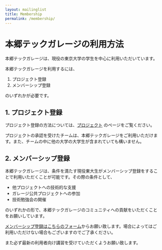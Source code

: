 ```yaml
---
layout: mailinglist
title: Membership
permalink: /membership/
---
```


# 本郷テックガレージの利用方法

本郷テックガレージは、現役の東京大学の学生を中心に利用いただいています。

本郷テックガレージを利用するには、

1. プロジェクト登録
1. メンバーシップ登録

のいずれかが必要です。

## 1. プロジェクト登録

プロジェクト登録の方法については、[プロジェクト](./project) のページをご覧ください。

プロジェクトの承認を受けたチームは、本郷テックガレージをご利用いただけます。また、チームの中に他の大学の大学生が含まれていても構いません。

## 2. メンバーシップ登録

本郷テックガレージは、条件を満たす現役東大生がメンバーシップ登録をすることで利用いただくことが可能です。その際の条件として、

- 他プロジェクトへの技術的な支援
- ガレージ公共プロジェクトへの参加
- 技術勉強会の開催

のいずれかの形で、本郷テックガレージのコミュニティへの貢献をいただくことをお願いしています。

[メンバーシップ登録はこちらのフォーム](https://goo.gl/forms/ba1D3ONLqqo3lyTH3)からお願い致します。場合によってはご利用いただけない場合もございますのでご了承ください。

また必ず最新の利用者向け講習を受けていただくようお願い致します。

